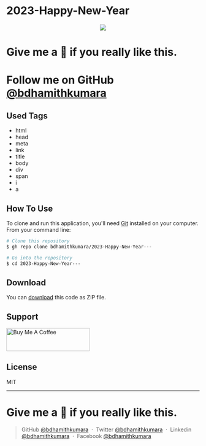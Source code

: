 # 2023-Happy-New-Year

<div align="center">
<img src="https://media.giphy.com/media/eunXkA2O0vgYwFY3k1/giphy.gif" />

</div>

<h1>Give me a 🌟 if you really like this.</h1>
<h1>Follow me on GitHub <a href="https://github.com/bdhamithkumara">@bdhamithkumara</a></h1>


## Used Tags

* html
* head
* meta
* link
* title
* body
* div
* span
* i
* a

## How To Use

To clone and run this application, you'll need [Git](https://git-scm.com) installed on your computer. From your command line:

```bash
# Clone this repository
$ gh repo clone bdhamithkumara/2023-Happy-New-Year---

# Go into the repository
$ cd 2023-Happy-New-Year---

```

## Download

You can [download](https://github.com/bdhamithkumara/2023-Happy-New-Year---/archive/refs/heads/master.zip) this code as ZIP file.

## Support

<a href="https://www.buymeacoffee.com/bdhamithkumara" target="_blank"><img src="https://cdn.buymeacoffee.com/buttons/v2/default-yellow.png" alt="Buy Me A Coffee" style="height: 60px !important;width: 217px !important;" ></a>

## License

MIT

---

<h1>Give me a 🌟 if you really like this.</h1>

>
> GitHub [@bdhamithkumara](https://github.com/bdhamithkumara) &nbsp;&middot;&nbsp;
> Twitter [@bdhamithkumara](https://twitter.com/bdhamithkumara) &nbsp;&middot;&nbsp;
> Linkedin [@bdhamithkumara](https://www.linkedin.com/in/bdhamithkumara) &nbsp;&middot;&nbsp;
> Facebook [@bdhamithkumara](https://www.facebook.com/bdhamithkumara) 


